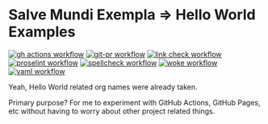 # Salve Mundi Exempla => Hello World Examples

[![gh actions workflow](https://github.com/salve-mundi-exempla/.github/actions/workflows/gh-actions.yml/badge.svg?branch=main)](https://github.com/salve-mundi-exempla/.github/actions/workflows/gh-actions.yml)
[![git-pr workflow](https://github.com/salve-mundi-exempla/.github/actions/workflows/git-pr.yml/badge.svg?branch=main)](https://github.com/salve-mundi-exempla/.github/actions/workflows/git-pr.yml)
[![link check workflow](https://github.com/salve-mundi-exempla/.github/actions/workflows/links.yml/badge.svg?branch=main)](https://github.com/salve-mundi-exempla/.github/actions/workflows/links.yml)
[![proselint workflow](https://github.com/salve-mundi-exempla/.github/actions/workflows/proselint.yml/badge.svg?branch=main)](https://github.com/salve-mundi-exempla/.github/actions/workflows/proselint.yml)
[![spellcheck workflow](https://github.com/salve-mundi-exempla/.github/actions/workflows/spellcheck.yml/badge.svg?branch=main)](https://github.com/salve-mundi-exempla/.github/actions/workflows/spellcheck.yml)
[![woke workflow](https://github.com/salve-mundi-exempla/.github/actions/workflows/woke.yml/badge.svg?branch=main)](https://github.com/salve-mundi-exempla/.github/actions/workflows/woke.yml)
[![yaml workflow](https://github.com/salve-mundi-exempla/.github/actions/workflows/yaml.yml/badge.svg?branch=main)](https://github.com/salve-mundi-exempla/.github/actions/workflows/yaml.yml)

Yeah, Hello World related org names were already taken.

Primary purpose? For me to experiment with GitHub Actions, GitHub Pages, etc without having to worry about other project related things.
